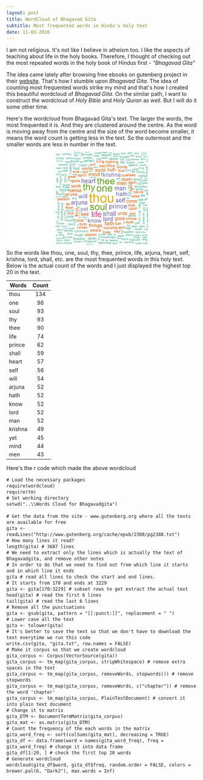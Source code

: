 ```yaml
---
layout: post
title: WordCloud of Bhagavad Gita
subtitle: Most frequented words in Hindu's holy text
date: 11-03-2016
---
```


I am not religious. It's not like I believe in atheism too. I like the aspects of teaching about life in the holy books. Therefore,
I thought of checking out the most repeated words in the holy book of Hindus first - _"Bhagavad Gita"_

The idea came lately after browsing free ebooks on gutenberg project in their [website](www.gutenberg.org). That's how I stumble
upon _Bhagavad Gita._ The idea of counting most frequented words strike my mind and that's how I created this beautiful wordcloud of
_Bhagavad Gita._ On the similar path, I want to construct the wordcloud of _Holy Bible_ and _Holy Quran_ as well. But I will do it some other time. 

Here's the wordcloud from Bhagavad Gita's text. The larger the words, the most frequented it is. And they are clustered around
the centre. As the word is moving away from the centre and the size of the word become smaller, it means the word count is getting less
in the text. So the outermost and the smaller words are less in number in the text.
![alt text](https://github.com/loiyumba/loiyumba.github.io/blob/master/img/wordcloud.png "Wordcloud")
So the words like thou, one, soul, thy, thee, prince, life, arjuna, heart, self, krishna, lord, shall, etc. are the most frequented words
in this holy text. Below is the actual count of the words and I just displayed the highest top 20 in the text. 

| Words        | Count          |
| ------------- |:-------------:|
| thou     | 134 |
| one      | 96      |
| soul | 93      |
| thy | 93 |
| thee | 90 |
| life | 74 |
| prince | 62 |
| shall | 59 |
| heart | 57 |
| self | 56 |
| will | 54 |
| arjuna | 52 |
| hath | 52 |
| know | 52 |
| lord | 52 |
| man | 52 | 
| krishna | 49 |
| yet | 45 |
| mind | 44 |
| men | 43 |

Here's the r code which made the above wordcloud
```{r}
# Load the necessary packages
require(wordcloud)
require(tm)
# Set working directory
setwd("..\\Words Cloud for Bhagavadgita")

# Get the data from the site - www.gutenberg.org where all the texts are available for free
gita <- readLines("http://www.gutenberg.org/cache/epub/2388/pg2388.txt")
# How many lines it read?
length(gita) # 3687 lines
# We need to extract only the lines which is actually the text of Bhagavadgita, and remove other notes
# In order to do that we need to find out from which line it starts and in which line it ends
gita # read all lines to check the start and end lines. 
# It starts from 170 and ends at 3229
gita <- gita[170:3229] # subset rows to get extract the actual text
head(gita) # read the first 6 lines
tail(gita) # read the last 6 lines
# Remove all the punctuations
gita <- gsub(gita, pattern = "[[:punct:]]", replacement = " ")
# Lower case all the text
gita <- tolower(gita)
# It's better to save the text so that we don't have to download the text everytime we run this code
write.csv(gita, "gita.txt", row.names = FALSE)
# Make it corpus so that we create wordcloud
gita_corpus <- Corpus(VectorSource(gita))
gita_corpus <- tm_map(gita_corpus, stripWhitespace) # remove extra spaces in the text
gita_corpus <- tm_map(gita_corpus, removeWords, stopwords()) # remove stopwords
gita_corpus <- tm_map(gita_corpus, removeWords, c("chapter")) # remove the word 'chapter'
gita_corpus <- tm_map(gita_corpus, PlainTextDocument) # convert it into plain text document
# Change it to matrix
gita_DTM <- DocumentTermMatrix(gita_corpus) 
gita_mat <- as.matrix(gita_DTM)
# Count the frequency of the each words in the matrix
gita_word_freq <- sort(colSums(gita_mat), decreasing = TRUE) 
gita_df <- data.frame(word = names(gita_word_freq), freq = gita_word_freq) # change it into data frame
gita_df[1:20, ] # check the first top 20 words
# Generate wordcloud
wordcloud(gita_df$word, gita_df$freq, random.order = FALSE, colors = brewer.pal(6, "Dark2"), max.words = Inf)
```
